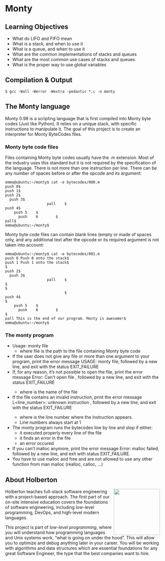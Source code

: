 # Monty

## Learning Objectives

- What do LIFO and FIFO mean
- What is a stack, and when to use it
- What is a queue, and when to use it
- What are the common implementations of stacks and queues
- What are the most common use cases of stacks and queues
- What is the proper way to use global variables

## Compilation & Output
```
$ gcc -Wall -Werror -Wextra -pedantic *.c -o monty
```

## The Monty language
Monty 0.98 is a scripting language that is first compiled into Monty byte codes (Just like Python). It relies on a unique stack, with specific instructions to manipulate it. The goal of this project is to create an interpreter for Monty ByteCodes files.

### Monty byte code files

Files containing Monty byte codes usually have the .m extension. Most of the industry uses this standard but it is not required by the specification of the language. There is not more than one instruction per line. There can be any number of spaces before or after the opcode and its argument:
```
emma@ubuntu:~/monty$ cat -e bytecodes/000.m
push 0$
push 1$
push 2$
  push 3$
                   pall    $
push 4$
    push 5    $
      push    6        $
pall$
emma@ubuntu:~/monty$
```
Monty byte code files can contain blank lines (empty or made of spaces only, and any additional text after the opcode or its required argument is not taken into account:
```
emma@ubuntu:~/monty$ cat -e bytecodes/001.m
push 0 Push 0 onto the stack$
push 1 Push 1 onto the stack$
$
push 2$
  push 3$
                   pall    $
$
$
                           $
push 4$
$
    push 5    $
      push    6        $
$
pall This is the end of our program. Monty is awesome!$
emma@ubuntu:~/monty$
```
### The monty program

- Usage: monty file
    - where file is the path to the file containing Monty byte code
- If the user does not give any file or more than one argument to your program, print the error message USAGE: monty file, followed by a new line, and exit with the status EXIT_FAILURE
- If, for any reason, it’s not possible to open the file, print the error message Error: Can't open file <file>, followed by a new line, and exit with the status EXIT_FAILURE
    - where <file> is the name of the file
- If the file contains an invalid instruction, print the error message L<line_number>: unknown instruction <opcode>, followed by a new line, and exit with the status EXIT_FAILURE
    - where is the line number where the instruction appears.
    - Line numbers always start at 1
- The monty program runs the bytecodes line by line and stop if either:
    - it executed properly every line of the file
    - it finds an error in the file
    - an error occured
- If you can’t malloc anymore, print the error message Error: malloc failed, followed by a new line, and exit with status EXIT_FAILURE.
- You have to use malloc and free and are not allowed to use any other function from man malloc (realloc, calloc, …)

## About Holberton

<p>
<img height="150" src="https://blog.holbertonschool.com/wp-content/uploads/2020/04/unnamed-2.png" align="right" >
</p>

Holberton teaches full-stack software engineering with a project-based approach.
The first part of our on-site intensive education covers the foundations of software
engineering, including low-level programming, DevOps, and high-level modern languages.

This project is part of *low-level programming*, where you will understand how programming languages and Unix systems work, “what is going
on under the hood”. This will allow you to optimize and debug anything later in your career.
You will be working with algorithms and data structures which are essential foundations
for any great Software Engineer, the type that the best companies want to hire.
